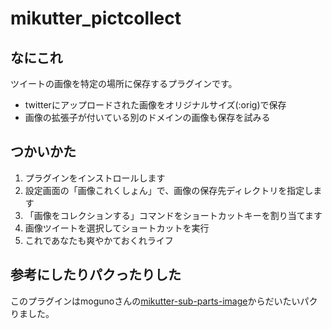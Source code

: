 # mikutter_pictcollect

## なにこれ

ツイートの画像を特定の場所に保存するプラグインです。

+ twitterにアップロードされた画像をオリジナルサイズ(:orig)で保存
+ 画像の拡張子が付いている別のドメインの画像も保存を試みる

## つかいかた

1. プラグインをインストロールします
2. 設定画面の「画像これくしょん」で、画像の保存先ディレクトリを指定します
3. 「画像をコレクションする」コマンドをショートカットキーを割り当てます
4. 画像ツイートを選択してショートカットを実行
5. これであなたも爽やかておくれライフ

## 参考にしたりパクったりした

このプラグインはmogunoさんの[mikutter-sub-parts-image][subparts-image]からだいたいパクりました。

[subparts-image]: https://github.com/moguno/mikutter-subparts-image
